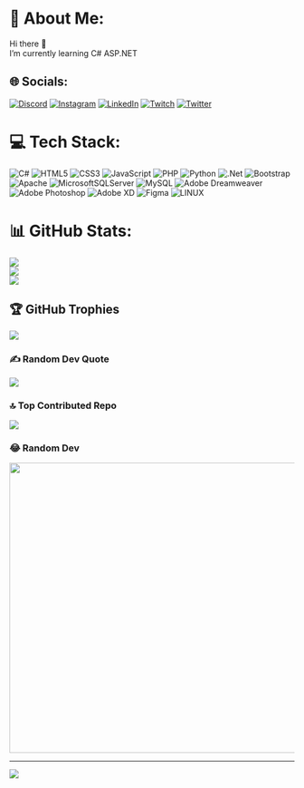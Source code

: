 # 💫 About Me:
Hi there 👋<br>I’m currently learning C# ASP.NET


## 🌐 Socials:
[![Discord](https://img.shields.io/badge/Discord-%237289DA.svg?logo=discord&logoColor=white)](https://discord.gg/AMCH3Fna2N) [![Instagram](https://img.shields.io/badge/Instagram-%23E4405F.svg?logo=Instagram&logoColor=white)](https://www.instagram.com/hamza.ince6/?hl=tr) [![LinkedIn](https://img.shields.io/badge/LinkedIn-%230077B5.svg?logo=linkedin&logoColor=white)](https://www.linkedin.com/in/hamzaince/) [![Twitch](https://img.shields.io/badge/Twitch-%239146FF.svg?logo=Twitch&logoColor=white)](https://www.twitch.tv/hamzaince6) [![Twitter](https://img.shields.io/badge/Twitter-%231DA1F2.svg?logo=Twitter&logoColor=white)](https://twitter.com/Hamza__ince) 

# 💻 Tech Stack:
![C#](https://img.shields.io/badge/c%23-%23239120.svg?style=for-the-badge&logo=c-sharp&logoColor=white) ![HTML5](https://img.shields.io/badge/html5-%23E34F26.svg?style=for-the-badge&logo=html5&logoColor=white) ![CSS3](https://img.shields.io/badge/css3-%231572B6.svg?style=for-the-badge&logo=css3&logoColor=white) ![JavaScript](https://img.shields.io/badge/javascript-%23323330.svg?style=for-the-badge&logo=javascript&logoColor=%23F7DF1E) ![PHP](https://img.shields.io/badge/php-%23777BB4.svg?style=for-the-badge&logo=php&logoColor=white) ![Python](https://img.shields.io/badge/python-3670A0?style=for-the-badge&logo=python&logoColor=ffdd54) ![.Net](https://img.shields.io/badge/.NET-5C2D91?style=for-the-badge&logo=.net&logoColor=white) ![Bootstrap](https://img.shields.io/badge/bootstrap-%23563D7C.svg?style=for-the-badge&logo=bootstrap&logoColor=white) ![Apache](https://img.shields.io/badge/apache-%23D42029.svg?style=for-the-badge&logo=apache&logoColor=white) ![MicrosoftSQLServer](https://img.shields.io/badge/Microsoft%20SQL%20Sever-CC2927?style=for-the-badge&logo=microsoft%20sql%20server&logoColor=white) ![MySQL](https://img.shields.io/badge/mysql-%2300f.svg?style=for-the-badge&logo=mysql&logoColor=white) ![Adobe Dreamweaver](https://img.shields.io/badge/Adobe%20Dreamweaver-FF61F6.svg?style=for-the-badge&logo=Adobe%20Dreamweaver&logoColor=white) ![Adobe Photoshop](https://img.shields.io/badge/adobephotoshop-%2331A8FF.svg?style=for-the-badge&logo=adobephotoshop&logoColor=white) ![Adobe XD](https://img.shields.io/badge/Adobe%20XD-470137?style=for-the-badge&logo=Adobe%20XD&logoColor=#FF61F6) 	![Figma](https://img.shields.io/badge/figma-%23F24E1E.svg?style=for-the-badge&logo=figma&logoColor=white) ![LINUX](https://img.shields.io/badge/Linux-FCC624?style=for-the-badge&logo=linux&logoColor=black)
# 📊 GitHub Stats:
![](https://github-readme-stats.vercel.app/api?username=hamzaince6&theme=great-gatsby&hide_border=false&include_all_commits=true&count_private=true)<br/>
![](https://github-readme-streak-stats.herokuapp.com/?user=hamzaince6&theme=great-gatsby&hide_border=false)<br/>
![](https://github-readme-stats.vercel.app/api/top-langs/?username=hamzaince6&theme=great-gatsby&hide_border=false&include_all_commits=true&count_private=true&layout=compact)

## 🏆 GitHub Trophies
![](https://github-profile-trophy.vercel.app/?username=hamzaince6&theme=radical&no-frame=false&no-bg=false&margin-w=4)

### ✍️ Random Dev Quote
![](https://quotes-github-readme.vercel.app/api?type=vetical&theme=radical)

### 🔝 Top Contributed Repo
![](https://github-contributor-stats.vercel.app/api?username=hamzaince6&limit=5&theme=tokyonight&combine_all_yearly_contributions=true)

### 😂 Random Dev
<img src="https://rm.up.railway.app/" width="512px"/>

---
[![](https://visitcount.itsvg.in/api?id=hamzaince6&icon=0&color=1)](https://visitcount.itsvg.in)

<!-- Proudly created with GPRM ( https://gprm.itsvg.in ) -->
